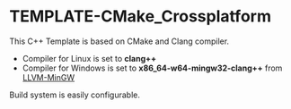 # TEMPLATE-CMake_Crossplatform

This C++ Template is based on CMake and Clang compiler.
- Compiler for Linux is set to **clang++**
- Compiler for Windows is set to **x86_64-w64-mingw32-clang++** from [LLVM-MinGW](https://github.com/mstorsjo/llvm-mingw/)

Build system is easily configurable.
